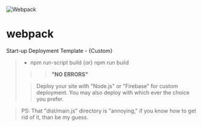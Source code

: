 ![Webpack](https://miro.medium.com/max/2400/1*xQCjgB2DVqhtqGoGw9E6TQ.png)

# webpack
Start-up Deployment Template - {Custom}
> - npm run-script build {or} npm run build
>>> **"NO ERRORS"**
>
>> Deploy your site with "Node.js" or "Firebase" for custom deployment.
>> You may also deploy with which ever the choice you prefer.

> PS: That "dist/main.js" directory is "annoying," if you know how to get rid of it, than be my guess.
